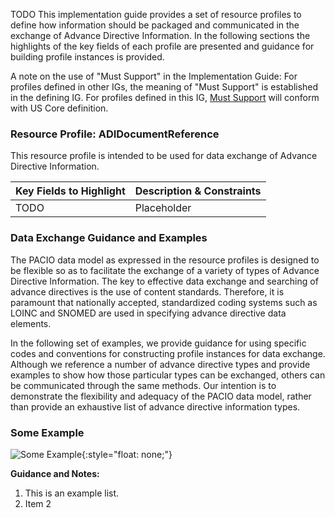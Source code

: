 TODO
This implementation guide provides a set of resource profiles to define how information should be packaged and communicated in the exchange of Advance Directive Information. In the following sections the highlights of the key fields of each profile are presented and guidance for building profile instances is provided.

A note on the use of "Must Support" in the Implementation Guide:
For profiles defined in other IGs, the meaning of "Must Support" is established in the defining IG. For profiles defined in this IG, [Must Support](http://hl7.org/fhir/us/core/general-guidance.html#must-support) will conform with US Core definition.

### Resource Profile: ADIDocumentReference

This resource profile is intended to be used for data exchange of Advance Directive Information.

<table class="grid">
  <thead>
    <tr>
      <th>Key Fields to Highlight</th>
      <th>Description & Constraints</th>
    </tr>
  </thead>
  <tr>
    <td>TODO</td>
    <td>Placeholder</td>
  </tr>
</table>


### Data Exchange Guidance and Examples

The PACIO data model as expressed in the resource profiles is designed to be flexible so as to facilitate the exchange of a variety of types of Advance Directive Information. The key to effective data exchange and searching of advance directives is the use of content standards. Therefore, it is paramount that nationally accepted, standardized coding systems such as LOINC and SNOMED are used in specifying advance directive data elements.

In the following set of examples, we provide guidance for using specific codes and conventions for constructing profile instances for data exchange. Although we reference a number of advance directive types and provide examples to show how those particular types can be exchanged, others can be communicated through the same methods. Our intention is to demonstrate the flexibility and adequacy of the PACIO data model, rather than provide an exhaustive list of advance directive information types.

### Some Example

![Some Example](pacio.png){:style="float: none;"}

**Guidance and Notes:**
1. This is an example list.
2. Item 2
